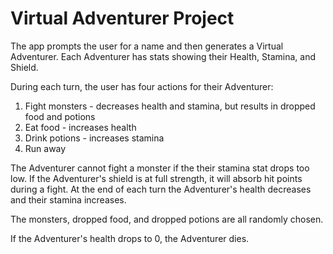 # Virtual Adventurer Project

The app prompts the user for a name and then generates a Virtual Adventurer.
Each Adventurer has stats showing their Health, Stamina, and Shield. 

During each turn, the user has four actions for their Adventurer:
1. Fight monsters - decreases health and stamina, but results in dropped food and potions
1. Eat food - increases health
1. Drink potions - increases stamina
1. Run away

The Adventurer cannot fight a monster if the their stamina stat drops too low.
If the Adventurer's shield is at full strength, it will absorb hit points during a fight.
At the end of each turn the Adventurer's health decreases and their stamina increases.

The monsters, dropped food, and dropped potions are all randomly chosen.

If the Adventurer's health drops to 0, the Adventurer dies.